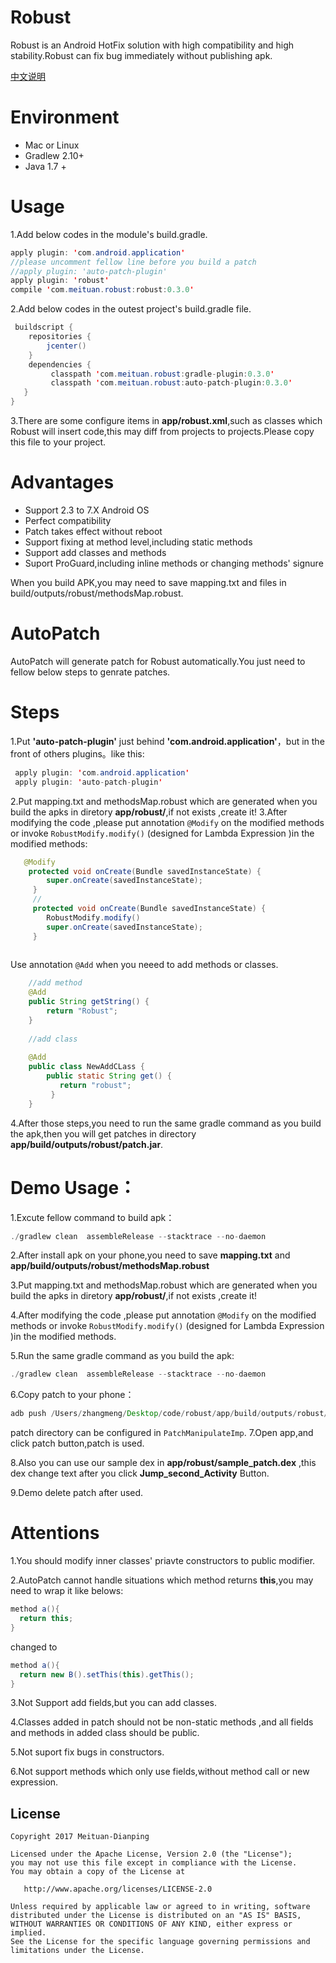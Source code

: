 
# Robust
 

Robust is an Android HotFix solution with high compatibility and high stability.Robust can fix bug immediately without publishing apk.
 
 [中文说明](README-zh.md)
 
# Environment

 * Mac or Linux 
 * Gradlew 2.10+  
 * Java 1.7 +
 
# Usage

1.Add below codes in the module's build.gradle.

```java
apply plugin: 'com.android.application'
//please uncomment fellow line before you build a patch
//apply plugin: 'auto-patch-plugin'
apply plugin: 'robust'
compile 'com.meituan.robust:robust:0.3.0'
```
2.Add below codes in the outest project's build.gradle file.

```java
 buildscript {
    repositories {
        jcenter()
    }
    dependencies {
         classpath 'com.meituan.robust:gradle-plugin:0.3.0'
         classpath 'com.meituan.robust:auto-patch-plugin:0.3.0'
   }
}
```
3.There are some configure items in **app/robust.xml**,such as classes which Robust will insert code,this may diff from projects to projects.Please copy this file to your project.

# Advantages

* Support 2.3 to 7.X Android OS
* Perfect compatibility
* Patch takes effect without reboot
* Support fixing at method level,including static methods
* Support add classes and methods
* Suport ProGuard,including inline methods or changing methods' signure

 

When you build APK,you may need to save mapping.txt and files in build/outputs/robust/methodsMap.robust.

# AutoPatch
 

AutoPatch will generate patch for Robust automatically.You just need to fellow below steps to genrate patches.

# Steps

1.Put **'auto-patch-plugin'** just behind **'com.android.application'**，but in the front of others plugins。like this:
	
```java
 apply plugin: 'com.android.application'
 apply plugin: 'auto-patch-plugin'
```
2.Put mapping.txt and methodsMap.robust which are generated when you build the apks in diretory **app/robust/**,if not exists ,create it!
3.After modifying the code ,please put annotation `@Modify` on the modified methods or invoke  `RobustModify.modify()` (designed for Lambda Expression )in the modified methods:

```java
   @Modify
    protected void onCreate(Bundle savedInstanceState) {
        super.onCreate(savedInstanceState);
     }
     //
     protected void onCreate(Bundle savedInstanceState) {
        RobustModify.modify()
        super.onCreate(savedInstanceState);
     }
     
```
Use annotation `@Add` when you neeed to add methods or classes.

```java
    //add method
    @Add
    public String getString() {
        return "Robust";
    }
    
    //add class
    
    @Add
    public class NewAddCLass {
        public static String get() {
           return "robust";
         }
    }
```
4.After those steps,you need to run the same gradle command as you build the apk,then you will get patches in directory **app/build/outputs/robust/patch.jar**.


# Demo Usage：
1.Excute fellow command to build apk：

```java
./gradlew clean  assembleRelease --stacktrace --no-daemon
```

2.After install apk on your phone,you need to save **mapping.txt** and **app/build/outputs/robust/methodsMap.robust**

3.Put mapping.txt and methodsMap.robust which are generated when you build the apks in diretory **app/robust/**,if not exists ,create it!

4.After modifying the code ,please put annotation `@Modify` on the modified methods or invoke  `RobustModify.modify()` (designed for Lambda Expression )in the modified methods.

5.Run the same gradle command as you build the apk:

```java
./gradlew clean  assembleRelease --stacktrace --no-daemon
```
6.Copy patch to your phone：

```java
adb push /Users/zhangmeng/Desktop/code/robust/app/build/outputs/robust/patch.jar /sdcard/robust/patch_temp.jar
```
patch directory can be configured in ``PatchManipulateImp``.
7.Open app,and click patch button,patch is used.
 
8.Also you can use our sample dex in **app/robust/sample_patch.dex** ,this dex change text after you click **Jump_second_Activity** Button.

9.Demo delete patch after used.

# Attentions

1.You should modify inner classes' priavte constructors to public modifier.

2.AutoPatch cannot handle situations which method returns **this**,you may need to wrap it like belows:

```java
method a(){
  return this;
}
```
changed to 
	
```java
method a(){
  return new B().setThis(this).getThis();
}
```
 
3.Not Support add fields,but you can add classes.

4.Classes added in patch should not be non-static methods ,and all fields and methods in added class should be public.

5.Not suport fix bugs in constructors.

6.Not support methods which only use fields,without method call or new expression. 

## License

    Copyright 2017 Meituan-Dianping

    Licensed under the Apache License, Version 2.0 (the "License");
    you may not use this file except in compliance with the License.
    You may obtain a copy of the License at

       http://www.apache.org/licenses/LICENSE-2.0

    Unless required by applicable law or agreed to in writing, software
    distributed under the License is distributed on an "AS IS" BASIS,
    WITHOUT WARRANTIES OR CONDITIONS OF ANY KIND, either express or implied.
    See the License for the specific language governing permissions and
    limitations under the License.


